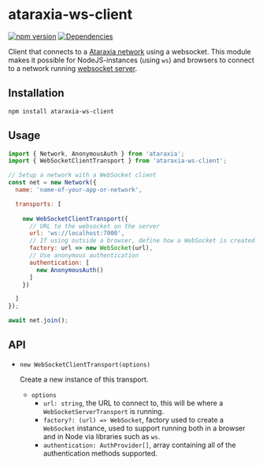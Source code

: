 # ataraxia-ws-client

[![npm version](https://badge.fury.io/js/ataraxia-ws-client.svg)](https://badge.fury.io/js/ataraxia-ws-client)
[![Dependencies](https://david-dm.org/aholstenson/ataraxia/status.svg?path=packages/ws-client)](https://david-dm.org/aholstenson/ataraxia?path=packages/ws-client)

Client that connects to a [Ataraxia network](https://github.com/aholstenson/ataraxia)
using a websocket. This module makes it possible for NodeJS-instances (using
`ws`) and browsers to connect to a network running [websocket server](https://github.com/aholstenson/ataraxia/tree/master/packages/ws-server).

## Installation

```
npm install ataraxia-ws-client
```

## Usage

```javascript
import { Network, AnonymousAuth } from 'ataraxia';
import { WebSocketClientTransport } from 'ataraxia-ws-client';

// Setup a network with a WebSocket client
const net = new Network({
  name: 'name-of-your-app-or-network',

  transports: [
  
    new WebSocketClientTransport({
      // URL to the websocket on the server
      url: 'ws://localhost:7000',
      // If using outside a browser, define how a WebSocket is created
      factory: url => new WebSocket(url),
      // Use anonymous authentication
      authentication: [
        new AnonymousAuth()
      ]
    })

  ]
});

await net.join();
```

## API

* `new WebSocketClientTransport(options)`

  Create a new instance of this transport.

  * `options`
    * `url: string`, the URL to connect to, this will be where a `WebSocketServerTransport` 
      is running. 
    * `factory?: (url) => WebSocket`, factory used to create a `WebSocket` instance,
      used to support running both in a browser and in Node via libraries such as `ws`.
    * `authentication: AuthProvider[]`, array containing all of the authentication
      methods supported. 
